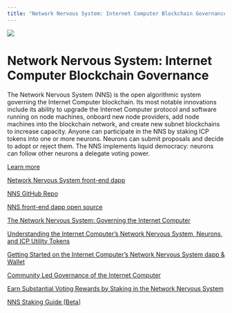 ```yaml
---
title: "Network Nervous System: Internet Computer Blockchain Governance"
---
```


![](/img/how-it-works/network-nervous-system-nns.600x300.jpg)

# Network Nervous System: Internet Computer Blockchain Governance

The Network Nervous System (NNS) is the open algorithmic system governing the Internet Computer blockchain. Its most notable innovations include its ability to upgrade the Internet Computer protocol and software running on node machines, onboard new node providers, add node machines into the blockchain network, and create new subnet blockchains to increase capacity. Anyone can participate in the NNS by staking ICP tokens into one or more neurons. Neurons can submit proposals and decide to adopt or reject them. The NNS implements liquid democracy: neurons can follow other neurons a delegate voting power. 


[Learn more](/how-it-works/network-nervous-system-nns/)

[Network Nervous System front-end dapp](https://nns.ic0.app/)

[NNS GitHub Repo](https://github.com/dfinity/ic/tree/master/rs/nns)

[NNS front-end dapp open source](https://github.com/dfinity/nns-dapp)

[The Network Nervous System: Governing the Internet Computer](https://medium.com/dfinity/the-network-nervous-system-governing-the-internet-computer-1d176605d66a)

[Understanding the Internet Computer’s Network Nervous System, Neurons, and ICP Utility Tokens](https://medium.com/dfinity/understanding-the-internet-computers-network-nervous-system-neurons-and-icp-utility-tokens-730dab65cae8)

[Getting Started on the Internet Computer’s Network Nervous System dapp & Wallet](https://medium.com/dfinity/getting-started-on-the-internet-computers-network-nervous-system-app-wallet-61ecf111ea11)

[Community Led Governance of the Internet Computer](https://medium.com/dfinity/the-community-led-governance-of-the-internet-computer-b863cd2975ba)

[Earn Substantial Voting Rewards by Staking in the Network Nervous System](https://medium.com/dfinity/earn-substantial-voting-rewards-by-staking-in-the-network-nervous-system-7eb5cf988182)

[NNS Staking Guide [Beta]](https://dfinity.github.io/ic-staking-documentation/)
